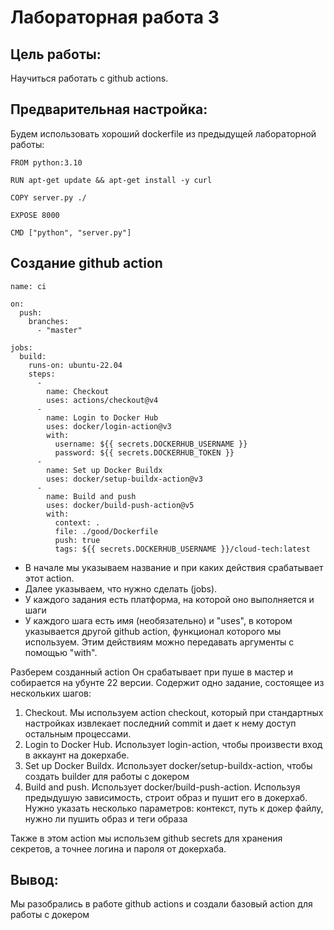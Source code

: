 # Лабораторная работа 3
## Цель работы:
Научиться работать с github actions.

## Предварительная настройка:
Будем использовать хороший dockerfile из предыдущей лабораторной работы:
```
FROM python:3.10

RUN apt-get update && apt-get install -y curl

COPY server.py ./
 
EXPOSE 8000
 
CMD ["python", "server.py"]

```

## Создание github action
```
name: ci

on:
  push:
    branches:
      - "master"

jobs:
  build:
    runs-on: ubuntu-22.04
    steps:
      -
        name: Checkout
        uses: actions/checkout@v4
      -
        name: Login to Docker Hub
        uses: docker/login-action@v3
        with:
          username: ${{ secrets.DOCKERHUB_USERNAME }}
          password: ${{ secrets.DOCKERHUB_TOKEN }}
      -
        name: Set up Docker Buildx
        uses: docker/setup-buildx-action@v3
      -
        name: Build and push
        uses: docker/build-push-action@v5
        with:
          context: .
          file: ./good/Dockerfile
          push: true
          tags: ${{ secrets.DOCKERHUB_USERNAME }}/cloud-tech:latest
```

- В начале мы указываем название и при каких действия срабатывает этот action.
- Далее указываем, что нужно сделать (jobs).
- У каждого задания есть платформа, на которой оно выполняется и шаги
- У каждого шага есть имя (необязательно) и "uses", в котором указывается другой github action, функционал которого мы используем. Этим действиям можно передавать аргументы с помощью "with".

Разберем созданный action
Он срабатывает при пуше в мастер и собирается на убунте 22 версии. Содержит одно задание, состоящее из нескольких шагов:
1. Checkout. Мы используем action checkout, который при стандартных настройках извлекает последний commit и дает к нему доступ остальным процессами.
2. Login to Docker Hub. Использует login-action, чтобы произвести вход в аккаунт на докерхабе.
3. Set up Docker Buildx. Использует docker/setup-buildx-action, чтобы создать builder для работы с докером
4. Build and push. Использует docker/build-push-action. Используя предыдушую зависимость, строит образ и пушит его в докерхаб. Нужно указать несколько параметров: контекст, путь к докер файлу, нужно ли пушить образ и теги образа

Также в этом action мы использем github secrets для хранения секретов, а точнее логина и пароля от докерхаба.
## Вывод:
Мы разобрались в работе github actions и создали базовый action для работы с докером
